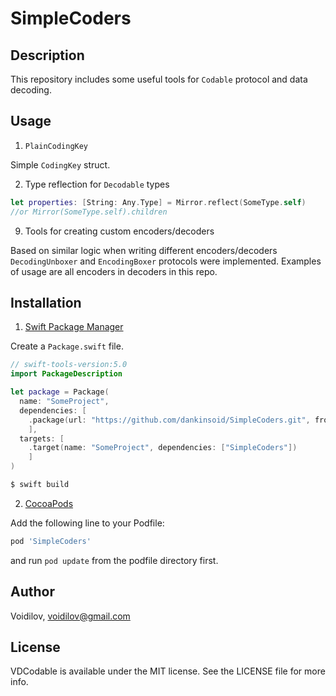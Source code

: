 # SimpleCoders

## Description
This repository includes some useful tools for `Codable` protocol and data decoding.

## Usage

1. `PlainCodingKey` 

Simple `CodingKey` struct.

2. Type reflection for `Decodable` types

```swift
let properties: [String: Any.Type] = Mirror.reflect(SomeType.self)
//or Mirror(SomeType.self).children
``` 
9. Tools for creating custom encoders/decoders

Based on similar logic when writing different encoders/decoders `DecodingUnboxer` and `EncodingBoxer` protocols were implemented.
Examples of usage are all encoders in decoders in this repo.

## Installation
1. [Swift Package Manager](https://github.com/apple/swift-package-manager)

Create a `Package.swift` file.
```swift
// swift-tools-version:5.0
import PackageDescription

let package = Package(
  name: "SomeProject",
  dependencies: [
    .package(url: "https://github.com/dankinsoid/SimpleCoders.git", from: "1.5.0")
    ],
  targets: [
    .target(name: "SomeProject", dependencies: ["SimpleCoders"])
    ]
)
```
```ruby
$ swift build
```
2.  [CocoaPods](https://cocoapods.org)

Add the following line to your Podfile:
```ruby
pod 'SimpleCoders'
```
and run `pod update` from the podfile directory first.

## Author

Voidilov, voidilov@gmail.com

## License

VDCodable is available under the MIT license. See the LICENSE file for more info.
